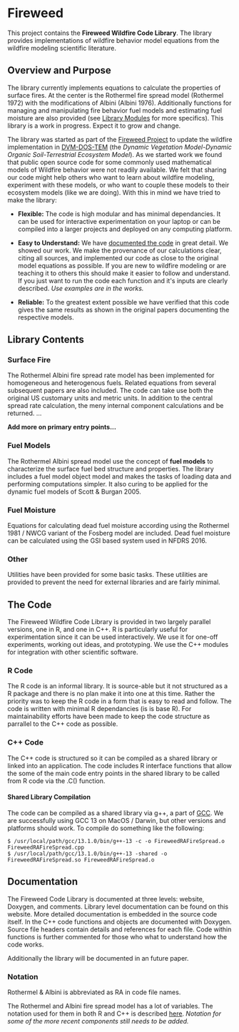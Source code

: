 <!-- ---------------------------------------------------------------------------
README.md
Joshua M. Rady
Woodwell Climate Research Center
2024

Note: This document is a GitHub ReadMe and uses the GitHub markdown dialect.
---------------------------------------------------------------------------- -->

# Fireweed
This project contains the **Fireweed Wildfire Code Library**.  The library provides implementations of wildfire behavior model equations from the wildfire modeling scientific literature.

## Overview and Purpose

The library currently implements equations to calculate the properties of surface fires.  At the center is the Rothermel fire spread model (Rothermel 1972) with the modifications of Albini (Albini 1976).  Additionally functions for managing and manipulating fire behavior fuel models and estimating fuel moisture are also provided (see [Library Modules](#library-modules) for more specifics).  This library is a work in progress.  Expect it to grow and change. 

The library was started as part of the [Fireweed Project](https://whrc.github.io/FireweedDocs/) to update the wildfire implementation in [DVM-DOS-TEM](https://github.com/uaf-arctic-eco-modeling/dvm-dos-tem/) (the _Dynamic Vegetation Model-Dynamic Organic Soil-Terrestrial Ecosystem Model_).  As we started work we found that public open source code for some commonly used mathematical models of Wildfire behavior were not readily available.  We felt that sharing our code might help others who want to learn about wildfire modeling, experiment with these models, or who want to couple these models to their ecosystem models (like we are doing).  With this in mind we have tried to make the library:

- **Flexible:** The code is high modular and has minimal dependancies.  It can be used for interactive experimentation on your laptop or can be compiled into a larger projects and deployed on any computing platform.

- **Easy to Understand:** We have [documented the code](#the-code) in great detail.  We showed our work.  We make the provenance of our calculations clear, citing all sources, and implemented our code as close to the original model equations as possible.  If you are new to wildfire modeling or are teaching it to others this should make it easier to follow and understand.  If you just want to run the code each function and it's inputs are clearly described.  _Use examples are in the works._


- **Reliable:** To the greatest extent possible we have verified that this code gives the same results as shown in the original papers documenting the respective models.

<!-- 
Easy to Use: This is a tricky one...

Open
 -->

## Library Contents <!-- Modules -->

### Surface Fire

The Rothermel Albini fire spread rate model has been implemented for homogeneous and heterogenous fuels.  Related equations from several subsequent papers are also included.  The code can take use both the original US customary units and metric units.  In addition to the central spread rate calculation, the meny internal component calculations and be returned.  ...

**Add more on primary entry points...**

### Fuel Models

The Rothermel Albini spread model use the concept of **fuel models** to characterize the surface fuel bed structure and properties.  The library includes a fuel model object model and makes the tasks of loading data and performing computations simpler.  It also curing to be applied for the dynamic fuel models of Scott & Burgan 2005.

<!-- 
### Units
...
 -->

### Fuel Moisture

Equations for calculating dead fuel moisture according using the Rothermel 1981 / NWCG variant of the Fosberg model are included.  Dead fuel moisture can be calculated using the GSI based system used in NFDRS 2016.

### Other

Utilities have been provided for some basic tasks.  These utilities are provided to prevent the need for external libraries and are fairly minimal.

## The Code

The Fireweed Wildfire Code Library is provided in two largely parallel versions, one in R, and one in C++.  R is particularly useful for experimentation since it can be used interactively.  We use it for one-off experiments, working out ideas, and prototyping.  We use the C++ modules for integration with other scientific software.

### R Code
The R code is an informal library.  It is source-able but it not structured as a R package and there is no plan make it into one at this time.  Rather the priority was to keep the R code in a form that is easy to read and follow.  The code is written with minimal R dependancies (is is base R).  For maintainability efforts have been made to keep the code structure as parrallel to the C++ code as possible.

### C++ Code
The C++ code is structured so it can be compiled as a shared library or linked into an application.  The code includes R interface functions that allow the some of the main code entry points in the shared library to be called from R code via the .C() function.

#### Shared Library Compilation

The code can be compiled as a shared library via g++, a part of [GCC](https://gcc.gnu.org).  We are successfully using GCC 13 on MacOS / Darwin, but other versions and platforms should work.  To compile do something like the following:

```
$ /usr/local/path/gcc/13.1.0/bin/g++-13 -c -o FireweedRAFireSpread.o FireweedRAFireSpread.cpp
$ /usr/local/path/gcc/13.1.0/bin/g++-13 -shared -o FireweedRAFireSpread.so FireweedRAFireSpread.o
```

## Documentation

The Fireweed Code Library is documented at three levels: website, Doxygen, and comments.  Library level documentation can be found on this website.  More detailed documentation is embedded in the source code itself.  In the C++ code functions and objects are documented with Doxygen.    Source file headers contain details and references for each file.  Code within functions is further commented for those who what to understand how the code works.

Additionally the library will be documented in an future paper.

<!-- ## Rothermel and Albini Notation -->
### Notation

Rothermel & Albini is abbreviated as RA in code file names.

The Rothermel and Albini fire spread model has a lot of variables.  The notation used for them in both R and C++ is described [here](FireweedVariableNotation.md).  _Notation for some of the more recent components still needs to be added._

